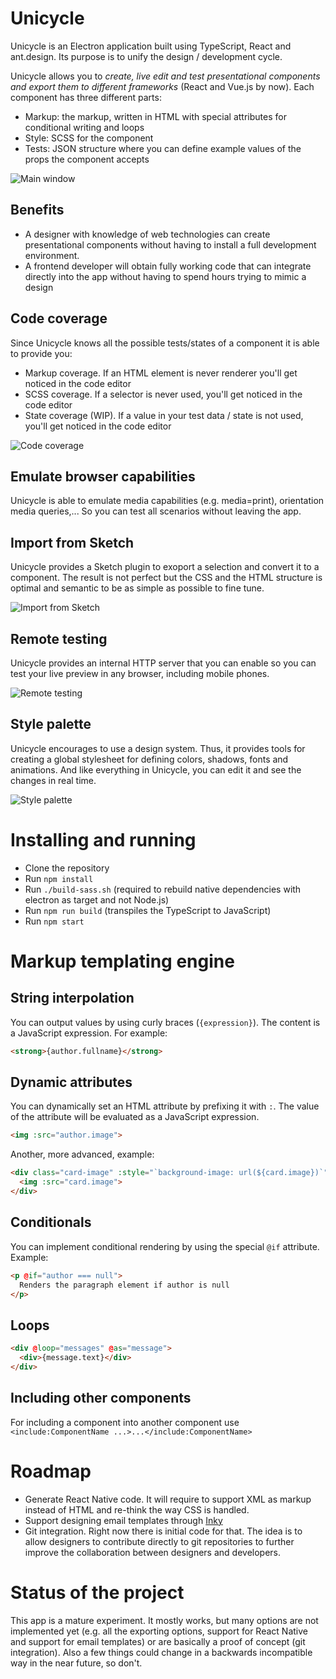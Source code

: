 # Unicycle

Unicycle is an Electron application built using TypeScript, React and ant.design. Its purpose is to unify the design / development cycle.

Unicycle allows you to *create, live edit and test presentational components and export them to different frameworks* (React and Vue.js by now). Each component has three different parts:

- Markup: the markup, written in HTML with special attributes for conditional writing and loops
- Style: SCSS for the component
- Tests: JSON structure where you can define example values of the props the component accepts

![Main window](/screenshots/main.png?raw=true "Main window")

## Benefits

- A designer with knowledge of web technologies can create presentational components without having to install a full development environment.
- A frontend developer will obtain fully working code that can integrate directly into the app without having to spend hours trying to mimic a design

## Code coverage

Since Unicycle knows all the possible tests/states of a component it is able to provide you:

- Markup coverage. If an HTML element is never renderer you'll get noticed in the code editor
- SCSS coverage. If a selector is never used, you'll get noticed in the code editor
- State coverage (WIP). If a value in your test data / state is not used, you'll get noticed in the code editor

![Code coverage](/screenshots/code-coverage.png?raw=true "Code coverage")

## Emulate browser capabilities

Unicycle is able to emulate media capabilities (e.g. media=print), orientation media queries,... So you can test all scenarios without leaving the app.

## Import from Sketch

Unicycle provides a Sketch plugin to exoport a selection and convert it to a component. The result is not perfect but the CSS and the HTML structure is optimal and semantic to be as simple as possible to fine tune.

![Import from Sketch](/screenshots/import-from-sketch.png?raw=true "Import from Sketch")

## Remote testing

Unicycle provides an internal HTTP server that you can enable so you can test your live preview in any browser, including mobile phones.

![Remote testing](/screenshots/remote-testing.png?raw=true "Remote testing")

## Style palette

Unicycle encourages to use a design system. Thus, it provides tools for creating a global stylesheet for defining colors, shadows, fonts and animations. And like everything in Unicycle, you can edit it and see the changes in real time.

![Style palette](/screenshots/style-palette.png?raw=true "Style palette")

# Installing and running

- Clone the repository
- Run `npm install`
- Run `./build-sass.sh` (required to rebuild native dependencies with electron as target and not Node.js)
- Run `npm run build` (transpiles the TypeScript to JavaScript)
- Run `npm start`

# Markup templating engine

## String interpolation

You can output values by using curly braces (`{expression}`). The content is a JavaScript expression. For example:

```html
<strong>{author.fullname}</strong>
```

## Dynamic attributes

You can dynamically set an HTML attribute by prefixing it with `:`. The value of the attribute will be evaluated as a JavaScript expression.

```html
<img :src="author.image">
```

Another, more advanced, example:

```html
<div class="card-image" :style="`background-image: url(${card.image})`">
  <img :src="card.image">
</div>
```

## Conditionals

You can implement conditional rendering by using the special `@if` attribute. Example:

```html
<p @if="author === null">
  Renders the paragraph element if author is null
</p>
```

## Loops

```html
<div @loop="messages" @as="message">
  <div>{message.text}</div>
</div>
```

## Including other components

For including a component into another component use `<include:ComponentName ...>...</include:ComponentName>`


# Roadmap

- Generate React Native code. It will require to support XML as markup instead of HTML and re-think the way CSS is handled.
- Support designing email templates through [Inky](https://foundation.zurb.com/emails/docs/inky.html)
- Git integration. Right now there is initial code for that. The idea is to allow designers to contribute directly to git repositories to further improve the collaboration between designers and developers.

# Status of the project

This app is a mature experiment. It mostly works, but many options are not implemented yet (e.g. all the exporting options, support for React Native and support for email templates) or are basically a proof of concept (git integration). Also a few things could change in a backwards incompatible way in the near future, so don't.
